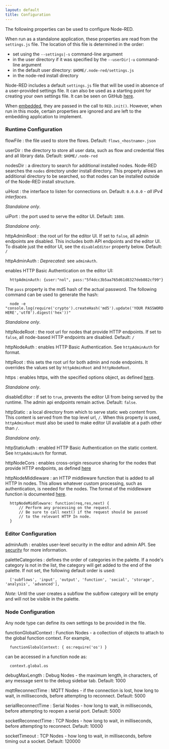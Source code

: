 ```yaml
---
layout: default
title: Configuration
---
```

The following properties can be used to configure Node-RED.

When run as a standalone application, these properties are read from the `settings.js`
file. The location of this file is determined in the order:

 - set using the `--settings|-s` command-line argument
 - in the user directory if it was specified by the `--userDir|-u` command-line argument
 - in the default user directory: `$HOME/.node-red/settings.js`
 - in the node-red install directory

Node-RED includes a default `settings.js` file that will be used in absence of a
user-provided settings file. It can also be used as a starting point for creating
your own settings file. It can be seen on GitHub [here](https://github.com/node-red/node-red/blob/master/settings.js).

When [embedded](embedding.html), they are passed in the call to `RED.init()`.
However, when run in this mode, certain properties are ignored and are left to
the embedding application to implement.

### Runtime Configuration

flowFile
: the file used to store the flows. Default: `flows_<hostname>.json`

userDir
: the directory to store all user data, such as flow and credential files and all
  library data. Default: `$HOME/.node-red`

nodesDir
: a directory to search for additional installed nodes. Node-RED searches the `nodes`
  directory under install directory. This property allows an additional directory
  to be searched, so that nodes can be installed outside of the Node-RED install
  structure.

uiHost
: the interface to listen for connections on. Default: `0.0.0.0` -
  *all IPv4 interfaces*.

  *Standalone only*.

uiPort
: the port used to serve the editor UI. Default: `1880`.

  *Standalone only*.

httpAdminRoot
: the root url for the editor UI. If set to `false`, all admin endpoints are disabled. This includes both API endpoints and the editor UI. To disable just the editor UI, see the `disableEditor` property below. Default: `/`

httpAdminAuth
: *Deprecated*: see `adminAuth`.

  enables HTTP Basic Authentication on the editor UI:

      httpAdminAuth: {user:"nol", pass:"5f4dcc3b5aa765d61d8327deb882cf99"}

  The `pass` property is the md5 hash of the actual password. The following
  command can be used to generate the hash:

      node -e "console.log(require('crypto').createHash('md5').update('YOUR PASSWORD HERE','utf8').digest('hex'))"

  *Standalone only*.

httpNodeRoot
: the root url for nodes that provide HTTP endpoints. If set to `false`, all node-based HTTP endpoints are disabled. Default: `/`

httpNodeAuth
: enables HTTP Basic Authentication. See `httpAdminAuth` for format.

httpRoot
: this sets the root url for both admin and node endpoints. It overrides the values set by `httpAdminRoot` and `httpNodeRoot`.

https
: enables https, with the specified options object, as defined
  [here](http://nodejs.org/api/https.html#https_https_createserver_options_requestlistener).

  *Standalone only*.

disableEditor
: if set to `true`, prevents the editor UI from being served by the runtime. The admin api endpoints remain active. Default: `false`.

httpStatic
: a local directory from which to serve static web content from. This content is
  served from the top level url, `/`. When this property is used, `httpAdminRoot` must
  also be used to make editor UI available at a path other than `/`.

  *Standalone only*.

httpStaticAuth
: enabled HTTP Basic Authentication on the static content. See `httpAdminAuth` for format.

httpNodeCors
: enables cross-origin resource sharing for the nodes that provide HTTP endpoints,
  as defined [here](https://github.com/troygoode/node-cors#configuration-options)

httpNodeMiddleware
: an HTTP middleware function that is added to all HTTP In nodes. This allows whatever custom processing,
  such as authentication, is needed for the nodes. The format of the middleware function is
  documented [here](http://expressjs.com/guide/using-middleware.html#middleware.application).

      httpNodeMiddleware: function(req,res,next) {
          // Perform any processing on the request.
          // Be sure to call next() if the request should be passed
          // to the relevant HTTP In node.
      }

### Editor Configuration

adminAuth
: enables user-level security in the editor and admin API. See [security](security.html)
  for more information.

paletteCategories
: defines the order of categories in the palette. If a node's category is not in
  the list, the category will get added to the end of the palette. If not set,
  the following default order is used:

      ['subflows', 'input', 'output', 'function', 'social', 'storage', 'analysis', 'advanced'],

   _Note_: Until the user creates a subflow the subflow category will be empty and will
   not be visible in the palette.

### Node Configuration

Any node type can define its own settings to be provided in the file.

functionGlobalContext
: Function Nodes - a collection of objects to attach to the global function
  context. For example,

      functionGlobalContext: { os:require('os') }

  can be accessed in a function node as:

      context.global.os

debugMaxLength
: Debug Nodes - the maximum length, in characters, of any message sent to the
  debug sidebar tab. Default: 1000

mqttReconnectTime
: MQTT Nodes - if the connection is lost, how long to wait, in milliseconds,
  before attempting to reconnect. Default: 5000

serialReconnectTime
: Serial Nodes - how long to wait, in milliseconds, before attempting to reopen
  a serial port. Default: 5000

socketReconnectTime
: TCP Nodes - how long to wait, in milliseconds, before attempting to reconnect.
  Default: 10000

socketTimeout
: TCP Nodes - how long to wait, in milliseconds, before timing out a socket.
  Default: 120000
